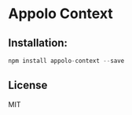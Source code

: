 # Appolo Context

## Installation:

```javascript
npm install appolo-context --save
```


## License
MIT